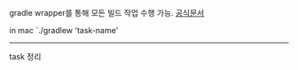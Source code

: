 gradle wrapper를 통해 모든 빌드 작업 수행 가능. [공식문서](https://developer.android.com/build/building-cmdline?hl=ko)

in mac
`./gradlew 'task-name'


- - -
task 정리
